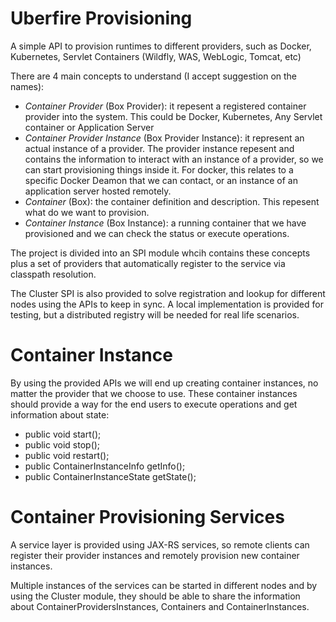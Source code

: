 # Uberfire Provisioning
A simple API to provision runtimes to different providers, such as Docker, Kubernetes, Servlet Containers (Wildfly, WAS, WebLogic, Tomcat, etc)

There are 4 main concepts to understand (I accept suggestion on the names):
 - *Container Provider* (Box Provider): it repesent a registered container provider into the system. This could be Docker, Kubernetes, Any Servlet container or Application Server 
 - *Container Provider Instance* (Box Provider Instance): it represent an actual instance of a provider. The provider instance repesent and contains the information to interact with an instance of a provider, so we can start provisioning things inside it. For docker, this relates to a specific Docker Deamon that we can contact, or an instance of an application server hosted remotely.
 - *Container* (Box): the container definition and description. This repesent what do we want to provision.
 - *Container Instance* (Box Instance): a running container that we have provisioned and we can check the status or execute operations.
 

The project is divided into an SPI module whcih contains these concepts plus a set of providers that automatically register to the service via classpath resolution.

The Cluster SPI is also provided to solve registration and lookup for different nodes using the APIs to keep in sync. A local implementation is provided for testing, but a distributed registry will be needed for real life scenarios.


# Container Instance
By using the provided APIs we will end up creating container instances, no matter the provider that we choose to use. 
These container instances should provide a way for the end users to execute operations and get information about state:
- public void start();
- public void stop();
- public void restart();
- public ContainerInstanceInfo getInfo();
- public ContainerInstanceState getState();

# Container Provisioning Services

A service layer is provided using JAX-RS services, so remote clients can register their provider instances and remotely provision new container instances.

Multiple instances of the services can be started in different nodes and by using the Cluster module, they should be able to share the information about ContainerProvidersInstances, Containers and ContainerInstances.




